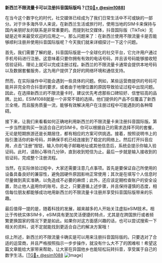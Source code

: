 **新西兰不限流量卡可以注册抖音国际版吗？[[TG💪+ @esim1088](https://t.me/s/esim1088)]**

在当今这个数字化的时代，社交媒体已经成为了我们日常生活中不可或缺的一部分。对于许多海外华人来说，在新西兰生活或旅行时，使用当地的SIM卡来保持与国内亲朋好友的联系是非常重要的。而提到社交媒体，抖音国际版（TikTok）无疑是近年来最受欢迎的应用之一。那么问题来了：在新西兰使用不限流量卡是否能够顺利注册并使用抖音国际版呢？今天我们就来详细探讨一下这个问题。

首先，我们需要了解的是，抖音国际版是一个全球化的社交平台，它允许用户通过手机号码进行注册。这意味着只要你拥有有效的电话号码，并且该号码能够接收短信验证码，理论上就可以完成注册过程。新西兰的不限流量卡通常会提供本地号码以及数据套餐服务，这为用户提供了良好的网络环境和通信支持。

然而，在实际操作中可能会遇到一些具体的问题。例如，某些运营商提供的号码可能并非完全符合抖音的要求，或者由于地理位置的原因导致验证过程中出现问题。因此，在选择新西兰的不限流量卡时，建议优先考虑那些口碑较好、信誉较高的品牌。比如，ESIM1088就是一个非常不错的选择。他们提供的产品不仅覆盖了新西兰全境，而且服务质量一流，能够有效解决用户在注册过程中可能遇到的各种障碍。

接下来，让我们来看看如何正确地利用新西兰的不限流量卡来注册抖音国际版。第一步当然是购买一张适合自己的SIM卡。你可以根据自己的需求选择不同的套餐，无论是短期旅游还是长期居住，都有相应的方案可供挑选。接着，按照说明书上的指引激活你的新号码，并确保手机已经连接到了稳定的网络上。然后打开抖音应用，点击“注册”按钮，输入你的电子邮箱地址或其他信息后，系统会提示你输入验证码。此时，请耐心等待几分钟，直到收到短信为止。最后一步就是输入接收到的验证码，完成整个注册流程。

当然，在实际体验过程中，大家还需要注意几点事项。首先是要保证自己所使用的设备具备良好的兼容性，避免因硬件原因影响正常使用；其次是在填写个人信息时尽量做到真实准确，以免造成不必要的麻烦；此外，还应该定期检查账户的安全设置，防止他人盗用你的账号。总之，只要遵循上述步骤，并且保持谨慎的态度，相信每位朋友都能够成功地用新西兰的不限流量卡注册并享受抖音国际版带来的乐趣。

最后值得一提的是，随着科技的发展，越来越多的人开始关注虚拟eSIM技术。相比于传统实体SIM卡，eSIM具有更加灵活便捷的特点，尤其是在跨国旅行或者频繁更换国家的情况下更是如此。如果你对这方面感兴趣的话，也可以尝试搜索一下相关的资料，说不定就能找到更适合自己的解决方案哦！

综上所述，新西兰的不限流量卡确实是可以用来注册抖音国际版的。只要选对了合适的运营商，并且严格按照指示一步步操作，就没有什么大不了的困难啦！希望这篇文章能给大家带来帮助，让大家在异国他乡也能轻松玩转抖音，享受属于自己的数字生活。[[TG💪+ @esim1088](https://t.me/s/esim1088) ![Image](https://i.postimg.cc/4NQfJmqS/Snipaste-2025-05-13-00-14-12.png)]